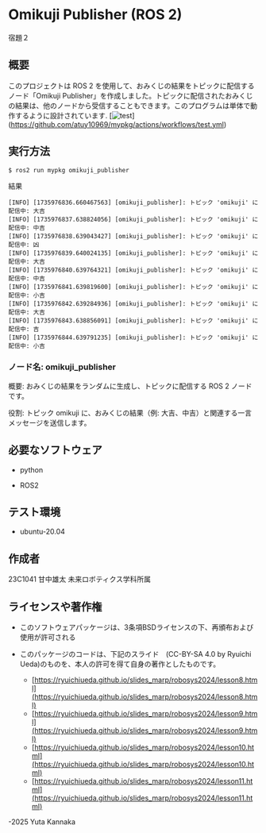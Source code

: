 # Omikuji Publisher (ROS 2)
宿題２

## 概要
このプロジェクトは ROS 2 を使用して、おみくじの結果をトピックに配信するノード「Omikuji Publisher」を作成しました。トピックに配信されたおみくじの結果は、他のノードから受信することもできます。このプログラムは単体で動作するように設計されています.
[![test](https://github.com/atuy10969/mypkg/actions/workflows/test.yml/badge.svg)]
(https://github.com/atuy10969/mypkg/actions/workflows/test.yml)

## 実行方法
~~~
$ ros2 run mypkg omikuji_publisher
~~~
結果
~~~
[INFO] [1735976836.660467563] [omikuji_publisher]: トピック 'omikuji' に配信中: 大吉
[INFO] [1735976837.638824056] [omikuji_publisher]: トピック 'omikuji' に配信中: 中吉
[INFO] [1735976838.639043427] [omikuji_publisher]: トピック 'omikuji' に配信中: 凶
[INFO] [1735976839.640024135] [omikuji_publisher]: トピック 'omikuji' に配信中: 大吉
[INFO] [1735976840.639764321] [omikuji_publisher]: トピック 'omikuji' に配信中: 中吉
[INFO] [1735976841.639819600] [omikuji_publisher]: トピック 'omikuji' に配信中: 小吉
[INFO] [1735976842.639284936] [omikuji_publisher]: トピック 'omikuji' に配信中: 大吉
[INFO] [1735976843.638856091] [omikuji_publisher]: トピック 'omikuji' に配信中: 吉
[INFO] [1735976844.639791235] [omikuji_publisher]: トピック 'omikuji' に配信中: 小吉
~~~

### ノード名: omikuji_publisher

概要: おみくじの結果をランダムに生成し、トピックに配信する ROS 2 ノードです。

役割: トピック omikuji に、おみくじの結果（例: 大吉、中吉）と関連する一言メッセージを送信します。

## 必要なソフトウェア
- python
  
- ROS2
## テスト環境
- ubuntu-20.04
## 作成者
23C1041 甘中雄太
未来ロボティクス学科所属
## ライセンスや著作権
 - このソフトウェアパッケージは、3条項BSDライセンスの下、再頒布および使用が許可される

 - このパッケージのコードは、下記のスライド　(CC-BY-SA 4.0 by Ryuichi Ueda)のものを、本人の許可を得て自身の著作としたものです。
    - [https://ryuichiueda.github.io/slides_marp/robosys2024/lesson8.html](https://ryuichiueda.github.io/slides_marp/robosys2024/lesson8.html)
    - [https://ryuichiueda.github.io/slides_marp/robosys2024/lesson9.html](https://ryuichiueda.github.io/slides_marp/robosys2024/lesson9.html)
    - [https://ryuichiueda.github.io/slides_marp/robosys2024/lesson10.html](https://ryuichiueda.github.io/slides_marp/robosys2024/lesson10.html)
    - [https://ryuichiueda.github.io/slides_marp/robosys2024/lesson11.html](https://ryuichiueda.github.io/slides_marp/robosys2024/lesson11.html)

-2025 Yuta Kannaka


